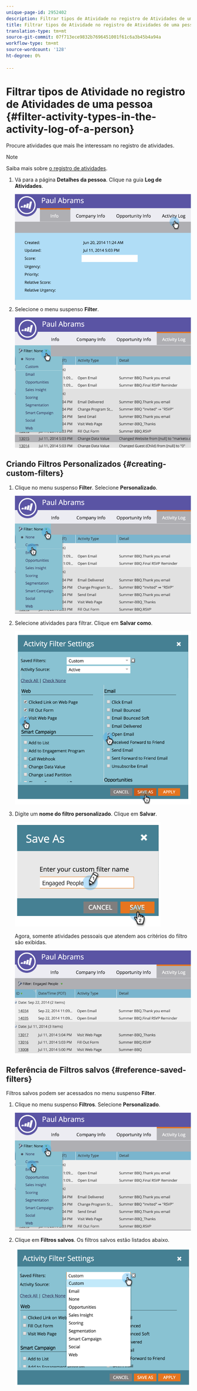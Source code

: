 ```yaml
---
unique-page-id: 2952402
description: Filtrar tipos de Atividade no registro de Atividades de uma pessoa - Documentos do Marketing - Documentação do produto
title: Filtrar tipos de Atividade no registro de Atividades de uma pessoa
translation-type: tm+mt
source-git-commit: 07f713ece9832b7696451001f61c6a3b45b4a94a
workflow-type: tm+mt
source-wordcount: '128'
ht-degree: 0%

---
```



# Filtrar tipos de Atividade no registro de Atividades de uma pessoa {#filter-activity-types-in-the-activity-log-of-a-person}

Procure atividades que mais lhe interessam no registro de atividades.

>[!NOTE]
>
>Saiba mais sobre [o registro de atividades](/help/marketo/product-docs/core-marketo-concepts/smart-lists-and-static-lists/managing-people-in-smart-lists/locate-the-activity-log-for-a-person.md).

1. Vá para a página **Detalhes da pessoa**. Clique na guia **Log de Atividades**.

   ![](assets/one.png)

1. Selecione o menu suspenso **Filter**.

   ![](assets/two-3.png)

## Criando Filtros Personalizados {#creating-custom-filters}

1. Clique no menu suspenso **Filter**. Selecione **Personalizado**.

   ![](assets/three-3.png)

1. Selecione atividades para filtrar. Clique em **Salvar como**.

   ![](assets/image2015-4-27-22-3a55-3a43.png)

1. Digite um **nome do filtro personalizado**. Clique em **Salvar**.

   ![](assets/five-1.png)

   Agora, somente atividades pessoais que atendem aos critérios do filtro são exibidas.

   ![](assets/six-1.png)

## Referência de Filtros salvos {#reference-saved-filters}

Filtros salvos podem ser acessados no menu suspenso **Filter**.

1. Clique no menu suspenso **Filtros**. Selecione **Personalizado**.

   ![](assets/seven-1.png)

1. Clique em **Filtros salvos**. Os filtros salvos estão listados abaixo.

   ![](assets/eight.png)
